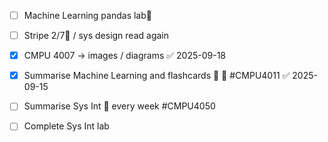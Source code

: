 
- [ ] Machine Learning pandas lab📅 
- [ ] Stripe 2/7🔺  / sys design read again
- [x] CMPU 4007 -> images / diagrams ✅ 2025-09-18
- [x] Summarise Machine Learning and flashcards 🔽 🔁 #CMPU4011 ✅ 2025-09-15
- [ ] Summarise Sys Int 🔁 every week #CMPU4050
- [ ] Complete Sys Int lab

